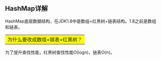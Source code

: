 ## HashMap详解

HashMap底层数据结构，在JDK1.8中是数组+红黑树+链表结构。1.8之前是数组和链表。

<table><tr><td bgcolor=yellow>为什么要改成数组+链表+红黑树？</td></tr></table>
为了提升查找性能，红黑树查找性能O(logn)，链表O(n)。







